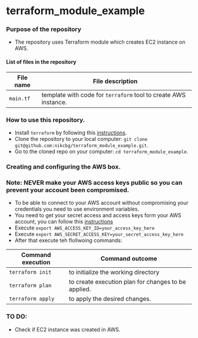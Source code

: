 # terraform_module_example

### Purpose of the repository 
- The repository uses Terraform module which creates EC2 instance on AWS.

#### List of files in the repository

File name                            | File description 
------------------------------------ | --------------------------------------------------------------
`main.tf` | template with code for `terraform` tool to create AWS instance.

### How to use this repository. 
- Install `terraform` by following this [instructions](https://www.terraform.io/intro/getting-started/install.html).
- Clone the repository to your local computer: `git clone git@github.com:nikcbg/terraform_module_example.git`.
- Go to the cloned repo on your computer: `cd terraform_module_example`.

### Creating and configuring the AWS box.
### Note: NEVER make your AWS access keys public so you can prevent your account been compromised.
- To be able to connect to your AWS account without compromising your credentials you need to use environment variables.
- You need to get your secret access and access keys form your AWS account, you can follow this [instructions](https://docs.aws.amazon.com/general/latest/gr/managing-aws-access-keys.html)
- Execute `export AWS_ACCESS_KEY_ID=your_access_key_here` 
- Execute `export AWS_SECRET_ACCESS_KEY=your_secret_access_key_here` 
- After that execute teh flollwoing commands:

Command execution                    | Command outcome
------------------------------------ | --------------------------------------------------------------
`terraform init` | to initialize the working directory 
`terraform plan` | to create execution plan for changes to be applied. 
`terraform apply` | to apply the desired changes. 


### TO DO:
- Check if EC2 instance was created in AWS.
